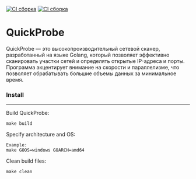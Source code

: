 [![CI сборка](https://github.com/Red-Moon-Tech/QuickProbe/actions/workflows/go.yml/badge.svg?branch=master)](https://github.com/Red-Moon-Tech/QuickProbe/actions/workflows/go.yml?query=workflow%3AGo)
[![CI сборка](https://github.com/Red-Moon-Tech/QuickProbe/actions/workflows/makefile.yml/badge.svg?branch=master)](https://github.com/Red-Moon-Tech/QuickProbe/actions?query=workflow%3AMakefile%20CI)
# QuickProbe
QuickProbe — это высокопроизводительный сетевой сканер, разработанный на языке Golang, который позволяет эффективно сканировать участки сетей и определять открытые IP-адреса и порты. Программа акцентирует внимание на скорости и параллелизме, что позволяет обрабатывать большие объемы данных за минимальное время.
### Install
____
Build QuickProbe:
```
make build
```
Specify architecture and OS:
```
Example:
make GOOS=windows GOARCH=amd64
```
Clean build files:
```
make clean
```
